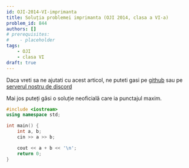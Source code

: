 ```yaml
---
id: OJI-2014-VI-imprimanta
title: Soluția problemei imprimanta (OJI 2014, clasa a VI-a)
problem_id: 844
authors: []
# prerequisites:
#    - placeholder
tags:
    - OJI
    - clasa VI
draft: true
---
```


Daca vreti sa ne ajutati cu acest articol, ne puteti gasi pe [github](https://github.com/roalgo-discord/arhiva-educationala) sau pe [serverul nostru de discord](https://discord.gg/vdDRSmg3fC)

Mai jos puteți găsi o soluție neoficială care ia punctajul maxim.

```cpp
#include <iostream>
using namespace std;

int main() {
    int a, b;
    cin >> a >> b;

    cout << a + b << '\n';
    return 0;
}
```
